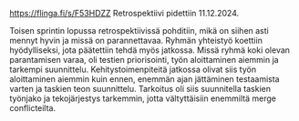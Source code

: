 https://flinga.fi/s/F53HDZZ
Retrospektiivi pidettiin 11.12.2024.

Toisen sprintin lopussa retrospektiivissä pohditiin, mikä on siihen asti mennyt hyvin ja missä on parannettavaa. Ryhmän yhteistyö koettiin hyödylliseksi, jota päätettiin tehdä myös jatkossa. Missä ryhmä koki olevan parantamisen varaa, oli testien priorisointi, työn aloittaminen aiemmin ja tarkempi suunnittelu. Kehitystoimenpiteitä jatkossa olivat siis työn aloittaminen aiemmin kuin ennen, enemmän ajan jättäminen testaamista varten ja taskien teon suunnittelu. Tarkoitus oli siis suunnitella taskien työnjako ja tekojärjestys tarkemmin, jotta vältyttäisiin enemmiltä merge conflicteilta.